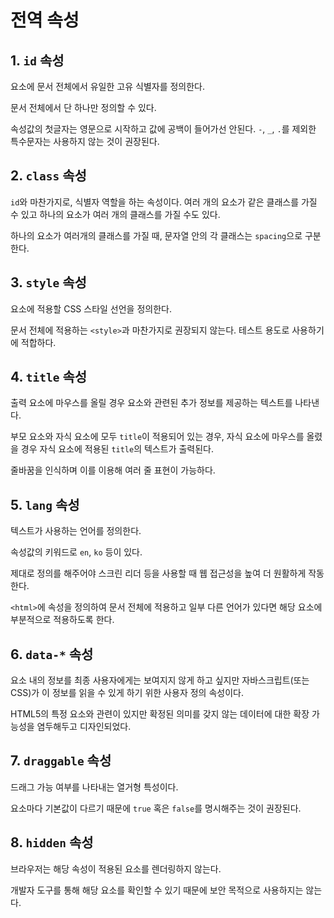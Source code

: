# 전역 속성

## 1. `id` 속성

요소에 문서 전체에서 유일한 고유 식별자를 정의한다.

문서 전체에서 단 하나만 정의할 수 있다.

속성값의 첫글자는 영문으로 시작하고 값에 공백이 들어가선 안된다. `-`, `_`, `.`를 제외한 특수문자는 사용하지 않는 것이 권장된다.

## 2. `class` 속성

`id`와 마찬가지로, 식별자 역할을 하는 속성이다. 여러 개의 요소가 같은 클래스를 가질 수 있고 하나의 요소가 여러 개의 클래스를 가질 수도 있다.

하나의 요소가 여러개의 클래스를 가질 때, 문자열 안의 각 클래스는 `spacing`으로 구분한다.

## 3. `style` 속성

요소에 적용할 CSS 스타일 선언을 정의한다.

문서 전체에 적용하는 `<style>`과 마찬가지로 권장되지 않는다. 테스트 용도로 사용하기에 적합하다.

## 4. `title` 속성

출력 요소에 마우스를 올릴 경우 요소와 관련된 추가 정보를 제공하는 텍스트를 나타낸다.

부모 요소와 자식 요소에 모두 `title`이 적용되어 있는 경우, 자식 요소에 마우스를 올렸을 경우 자식 요소에 적용된 `title`의 텍스트가 출력된다.

줄바꿈을 인식하며 이를 이용해 여러 줄 표현이 가능하다.

## 5. `lang` 속성

텍스트가 사용하는 언어를 정의한다.

속성값의 키워드로 `en`, `ko` 등이 있다.

제대로 정의를 해주어야 스크린 리더 등을 사용할 때 웹 접근성을 높여 더 원활하게 작동한다.

`<html>`에 속성을 정의하여 문서 전체에 적용하고 일부 다른 언어가 있다면 해당 요소에 부분적으로 적용하도록 한다.

## 6. `data-*` 속성

요소 내의 정보를 최종 사용자에게는 보여지지 않게 하고 싶지만 자바스크립트(또는 CSS)가 이 정보를 읽을 수 있게 하기 위한 사용자 정의 속성이다.

HTML5의 특정 요소와 관련이 있지만 확정된 의미를 갖지 않는 데이터에 대한 확장 가능성을 염두해두고 디자인되었다.

## 7. `draggable` 속성

드래그 가능 여부를 나타내는 열거형 특성이다.

요소마다 기본값이 다르기 때문에 `true` 혹은 `false`를 명시해주는 것이 권장된다.

## 8. `hidden` 속성

브라우저는 해당 속성이 적용된 요소를 렌더링하지 않는다.

개발자 도구를 통해 해당 요소를 확인할 수 있기 때문에 보안 목적으로 사용하지는 않는다.
